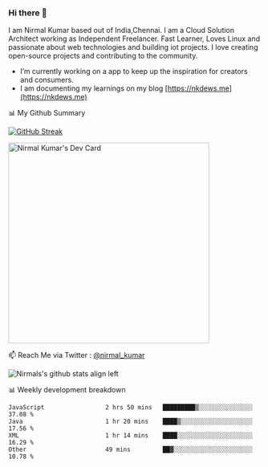 ### Hi there 👋

 I am Nirmal Kumar based out of India,Chennai. I am a Cloud Solution Architect working as Independent Freelancer. Fast Learner, Loves Linux and passionate about web technologies and building iot projects. I love creating open-source projects and contributing to the community.

- I’m currently working on a app to keep up the inspiration for creators and consumers.
- I am documenting my learnings on my blog [https://nkdews.me](https://nkdews.me)


📊 My Github Summary

[![GitHub Streak](https://github-readme-streak-stats.herokuapp.com?user=nk-gears&theme=dark&hide_border=true&date_format=M%20j%5B%2C%20Y%5D)](https://git.io/streak-stats)

<a href="https://app.daily.dev/nirmal_kumar"><img src="https://api.daily.dev/devcards/a16cfcf02d384b16b41de71ce4d1d811.png?r=8ve" width="400" alt="Nirmal Kumar's Dev Card"/></a>

📫 Reach Me via  Twitter : [@nirmal_kumar](https://twitter.com/nirmal_kumar)

![Nirmals's github stats align left](https://github-readme-stats.vercel.app/api?username=nk-gears&show_icons=true)


📊 Weekly development breakdown

<!--START_SECTION:waka-->

```text
JavaScript                 2 hrs 50 mins   █████████▒░░░░░░░░░░░░░░░   37.08 %
Java                       1 hr 20 mins    ████▒░░░░░░░░░░░░░░░░░░░░   17.56 %
XML                        1 hr 14 mins    ████░░░░░░░░░░░░░░░░░░░░░   16.29 %
Other                      49 mins         ██▓░░░░░░░░░░░░░░░░░░░░░░   10.78 %
```

<!--END_SECTION:waka-->


